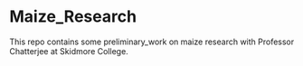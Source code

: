 # Maize_Research
This repo contains some preliminary_work on maize research with Professor Chatterjee at Skidmore College.
